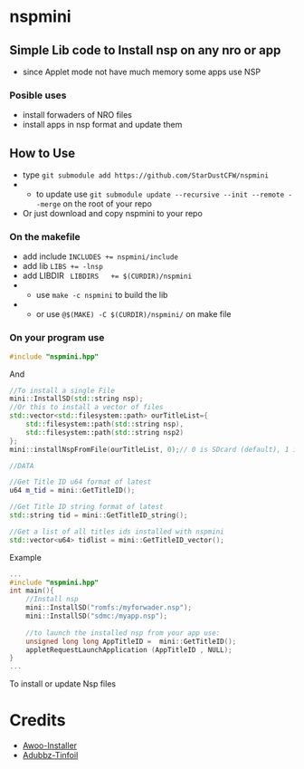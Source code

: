 # nspmini
## Simple Lib code to Install nsp on any nro or app
* since Applet mode not have much memory some apps use NSP

### Posible uses
* install forwaders of NRO files
* install apps in nsp format and update them

## How to Use 
* type ``git submodule add https://github.com/StarDustCFW/nspmini``
* * to update use `git submodule update --recursive --init --remote --merge`
on the root of your repo
* Or just download and copy nspmini to your repo


### On the makefile
* add include
`INCLUDES += nspmini/include `
* add lib 
`LIBS += -lnsp`
* add LIBDIR
` LIBDIRS	+= $(CURDIR)/nspmini`
* * use ``make -c nspmini`` to build the lib
* * or use `@$(MAKE) -C $(CURDIR)/nspmini/` on make file 

### On your program use 
```c++
#include "nspmini.hpp"
```
And
```c++
//To install a single File
mini::InstallSD(std::string nsp);
//Or this to install a vector of files
std::vector<std::filesystem::path> ourTitleList={
	std::filesystem::path(std::string nsp),
	std::filesystem::path(std::string nsp2)
}; 
mini::installNspFromFile(ourTitleList, 0);// 0 is SDcard (default), 1 is BuildInUser 

//DATA

//Get Title ID u64 format of latest
u64 m_tid = mini::GetTitleID();

//Get Title ID string format of latest
std::string tid = mini::GetTitleID_string();

//Get a list of all titles ids installed with nspmini
std::vector<u64> tidlist = mini::GetTitleID_vector();
```
Example
```c++
...
#include "nspmini.hpp"
int main(){
	//Install nsp
	mini::InstallSD("romfs:/myforwader.nsp");
	mini::InstallSD("sdmc:/myapp.nsp");
	
	//to launch the installed nsp from your app use:
	unsigned long long AppTitleID =  mini::GetTitleID();
	appletRequestLaunchApplication (AppTitleID , NULL);
}
...
```
To install or update Nsp files


# Credits
* [Awoo-Installer](https://github.com/Huntereb/Awoo-Installer)
* [Adubbz-Tinfoil](https://github.com/Adubbz/Tinfoil)
